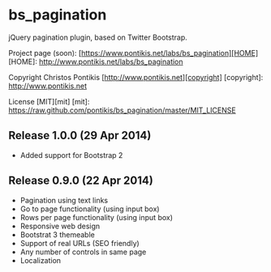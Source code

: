 bs_pagination
==============

jQuery pagination plugin, based on Twitter Bootstrap.

Project page (soon): [https://www.pontikis.net/labs/bs_pagination][HOME]
[HOME]: http://www.pontikis.net/labs/bs_pagination

Copyright Christos Pontikis [http://www.pontikis.net][copyright]
[copyright]: http://www.pontikis.net

License [MIT][mit]
[mit]: https://raw.github.com/pontikis/bs_pagination/master/MIT_LICENSE

Release 1.0.0 (29 Apr 2014)
---------------------------
* Added support for Bootstrap 2

Release 0.9.0 (22 Apr 2014)
---------------------------
* Pagination using text links
* Go to page functionality (using input box)
* Rows per page functionality (using input box)
* Responsive web design
* Bootstrat 3 themeable
* Support of real URLs (SEO friendly)
* Any number of controls in same page
* Localization